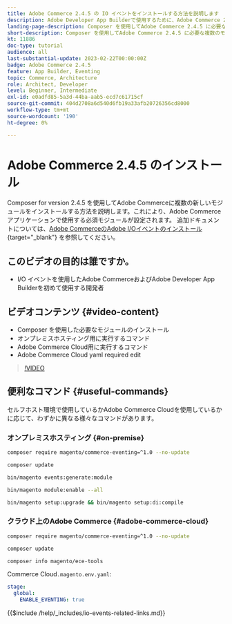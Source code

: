 ```yaml
---
title: Adobe Commerce 2.4.5 の IO イベントをインストールする方法を説明します
description: Adobe Developer App Builderで使用するために、Adobe Commerce 2.4.5 で IO イベントに必要なモジュールをインストールする方法を説明します
landing-page-description: Composer を使用してAdobe Commerce 2.4.5 に必要な複数のモジュールをインストールする方法を説明します。
short-description: Composer を使用してAdobe Commerce 2.4.5 に必要な複数のモジュールをインストールする方法を説明します。
kt: 11886
doc-type: tutorial
audience: all
last-substantial-update: 2023-02-22T00:00:00Z
badge: Adobe Commerce 2.4.5
feature: App Builder, Eventing
topic: Commerce, Architecture
role: Architect, Developer
level: Beginner, Intermediate
exl-id: e0adfd85-5a3d-44ba-aab5-ecd7c61715cf
source-git-commit: 404d2708a6d540d6fb19a33afb20726356cd8000
workflow-type: tm+mt
source-wordcount: '190'
ht-degree: 0%

---
```


# Adobe Commerce 2.4.5 のインストール

Composer for version 2.4.5 を使用してAdobe Commerceに複数の新しいモジュールをインストールする方法を説明します。これにより、Adobe Commerce アプリケーションで使用する必須モジュールが設定されます。 追加ドキュメントについては、[Adobe CommerceのAdobe I/Oイベントのインストール ](https://developer.adobe.com/commerce/events/get-started/installation/){target="_blank"} を参照してください。

## このビデオの目的は誰ですか。

* I/O イベントを使用したAdobe CommerceおよびAdobe Developer App Builderを初めて使用する開発者

## ビデオコンテンツ {#video-content}

* Composer を使用した必要なモジュールのインストール
* オンプレミスホスティング用に実行するコマンド
* Adobe Commerce Cloud用に実行するコマンド
* Adobe Commerce Cloud yaml required edit

>[!VIDEO](https://video.tv.adobe.com/v/3419829?quality=12&learn=on&captions=jpn)

## 便利なコマンド {#useful-commands}

セルフホスト環境で使用しているかAdobe Commerce Cloudを使用しているかに応じて、わずかに異なる様々なコマンドがあります。

### オンプレミスホスティング {#on-premise}

```bash
composer require magento/commerce-eventing=^1.0 --no-update

composer update

bin/magento events:generate:module

bin/magento module:enable --all

bin/magento setup:upgrade && bin/magento setup:di:compile
```

### クラウド上のAdobe Commerce {#adobe-commerce-cloud}

```bash
composer require magento/commerce-eventing=^1.0 --no-update

composer update

composer info magento/ece-tools
```

Commerce Cloud`.magento.env.yaml`:

```yaml
stage:
  global:
    ENABLE_EVENTING: true
```

{{$include /help/_includes/io-events-related-links.md}}
